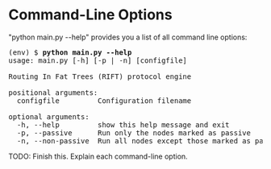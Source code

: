 # Command-Line Options

"python main.py --help" provides you a list of all command line options:

<pre>
(env) $ <b>python main.py --help</b>
usage: main.py [-h] [-p | -n] [configfile]

Routing In Fat Trees (RIFT) protocol engine

positional arguments:
  configfile         Configuration filename

optional arguments:
  -h, --help         show this help message and exit
  -p, --passive      Run only the nodes marked as passive
  -n, --non-passive  Run all nodes except those marked as passive
</pre>

TODO: Finish this. Explain each command-line option.